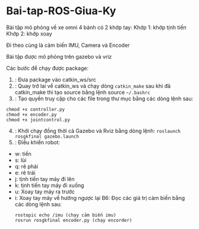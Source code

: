 # Bai-tap-ROS-Giua-Ky

Bài tập mô phỏng về xe omni 4 bánh có 2 khớp tay:
   Khớp 1: khớp tịnh tiến
   Khớp 2: khớp xoay 

Đi theo cùng là cảm biến IMU, Camera và Encoder

Bài tập được mô phỏng trên gazebo và vriz 

Các bước để chạy được package: 
1. : Đưa package vào catkin_ws/src
2. : Quay trở lai về catkin_ws và chạy dòng `catkin_make` sau khi đã catkin_make thì tạo source bằng lệnh source `~/.bashrc`  
3. : Tạo quyền truy cập cho các file trong thư mục bằng các dòng lệnh sau:
```
chmod +x controller.py
chmod +x encoder.py
chmod +x jointcontrol.py
```
4. : Khởi chạy đồng thời cả Gazebo và Rviz bằng dòng lệnh: `roslaunch rosgkfinal gazebo.launch`
5. : Điều khiển robot: 
- w: tiến
- s: lùi
- q: rẽ phải
- e: rẽ trái
- j: tịnh tiến tay máy đi lên
- k: tịnh tiến tay máy đi xuống
- u: Xoay tay máy ra trước
- i: Xoay tay máy về hướng ngược lại
B6: Đọc các giá trị cảm biến bằng các dòng lệnh sau:
  ```
  rostopic echo /imu (chạy cảm biến imu)
  rosrun rosgkfinal encoder.py (chạy encorder)
  
